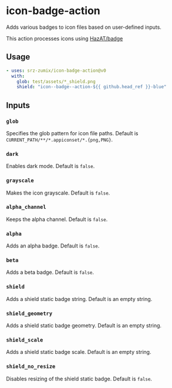 # icon-badge-action

Adds various badges to icon files based on user-defined inputs.

This action processes icons using [HazAT/badge](https://github.com/HazAT/badge)

## Usage

```yaml
- uses: srz-zumix/icon-badge-action@v0
  with:
    glob: test/assets/*_shield.png
    shield: "icon--badge--action-${{ github.head_ref }}-blue"
```

## Inputs

### `glob`

Specifies the glob pattern for icon file paths. Default is `CURRENT_PATH/**/*.appiconset/*.{png,PNG}`.

### `dark`

Enables dark mode. Default is `false`.

### `grayscale`

Makes the icon grayscale. Default is `false`.

### `alpha_channel`

Keeps the alpha channel. Default is `false`.

### `alpha`

Adds an alpha badge. Default is `false`.

### `beta`

Adds a beta badge. Default is `false`.

### `shield`

Adds a shield static badge string. Default is an empty string.

### `shield_geometry`

Adds a shield static badge geometry. Default is an empty string.

### `shield_scale`

Adds a shield static badge scale. Default is an empty string.

### `shield_no_resize`

Disables resizing of the shield static badge. Default is `false`.
